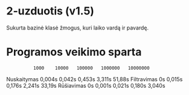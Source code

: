 # 2-uzduotis (v1.5)

Sukurta bazinė klasė žmogus, kuri laiko vardą ir pavardę.

# Programos veikimo sparta

              1000    10000   100000   1000000   10000000
Nuskaitymas 0,004s   0,042s   0,453s    3,311s     51,88s
Filtravimas     0s   0,015s   0,176s    2,241s     33,19s
Rūšiavimas      0s   0,001s   0,021s    0,180s     3,040s

